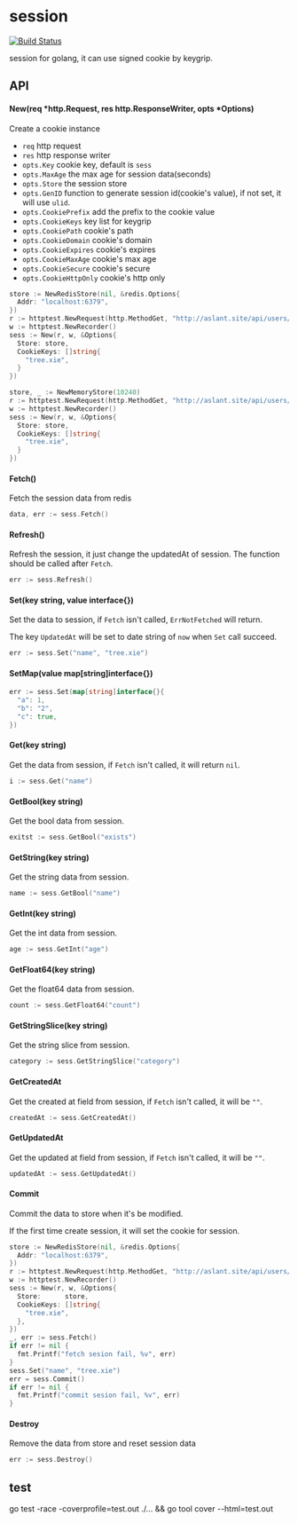 # session

[![Build Status](https://img.shields.io/travis/vicanso/session.svg?label=linux+build)](https://travis-ci.org/vicanso/session)

session for golang, it can use signed cookie by keygrip.

## API

#### New(req *http.Request, res http.ResponseWriter, opts *Options)

Create a cookie instance

- `req` http request
- `res` http response writer
- `opts.Key` cookie key, default is `sess`
- `opts.MaxAge` the max age for session data(seconds)
- `opts.Store` the session store
- `opts.GenID` function to generate session id(cookie's value), if not set, it will use `ulid`.
- `opts.CookiePrefix` add the prefix to the cookie value 
- `opts.CookieKeys` key list for keygrip
- `opts.CookiePath` cookie's path
- `opts.CookieDomain` cookie's domain 
- `opts.CookieExpires` cookie's expires
- `opts.CookieMaxAge` cookie's max age
- `opts.CookieSecure` cookie's secure
- `opts.CookieHttpOnly` cookie's http only


```go
store := NewRedisStore(nil, &redis.Options{
  Addr: "localhost:6379",
})
r := httptest.NewRequest(http.MethodGet, "http://aslant.site/api/users/me", nil)
w := httptest.NewRecorder()
sess := New(r, w, &Options{
  Store: store,
  CookieKeys: []string{
    "tree.xie",
  }
})
```

```go
store, _ := NewMemoryStore(10240)
r := httptest.NewRequest(http.MethodGet, "http://aslant.site/api/users/me", nil)
w := httptest.NewRecorder()
sess := New(r, w, &Options{
  Store: store,
  CookieKeys: []string{
    "tree.xie",
  }
})
```

#### Fetch()

Fetch the session data from redis

```go
data, err := sess.Fetch()
```

#### Refresh()

Refresh the session, it just change the updatedAt of session. The function should be called after `Fetch`.

```go
err := sess.Refresh()
```

#### Set(key string, value interface{})

Set the data to session, if `Fetch` isn't called, `ErrNotFetched` will return.

The key `UpdatedAt` will be set to date string of `now` when `Set` call succeed.

```go
err := sess.Set("name", "tree.xie")
```

#### SetMap(value map[string]interface{})

```go
err := sess.Set(map[string]interface{}{
  "a": 1,
  "b": "2",
  "c": true,
})
```

#### Get(key string)

Get the data from session, if `Fetch` isn't called, it will return `nil`.

```go
i := sess.Get("name")
```

#### GetBool(key string)

Get the bool data from session.

```go
exitst := sess.GetBool("exists")
```

#### GetString(key string)

Get the string data from session.

```go
name := sess.GetBool("name")
```

#### GetInt(key string) 

Get the int data from session.

```go
age := sess.GetInt("age")
```

#### GetFloat64(key string)

Get the float64 data from session.

```go
count := sess.GetFloat64("count")
```

#### GetStringSlice(key string)

Get the string slice from session.

```go
category := sess.GetStringSlice("category")
```


#### GetCreatedAt

Get the created at field from session, if `Fetch` isn't called, it will be `""`.

```go
createdAt := sess.GetCreatedAt()
```

#### GetUpdatedAt

Get the updated at field from session, if `Fetch` isn't called, it will be `""`.

```go
updatedAt := sess.GetUpdatedAt()
```

#### Commit

Commit the data to store when it's be modified.

If the first time create session, it will set the cookie for session.

```go
store := NewRedisStore(nil, &redis.Options{
  Addr: "localhost:6379",
})
r := httptest.NewRequest(http.MethodGet, "http://aslant.site/api/users/me", nil)
w := httptest.NewRecorder()
sess := New(r, w, &Options{
  Store:      store,
  CookieKeys: []string{
    "tree.xie",
  },
})
_, err := sess.Fetch()
if err != nil {
  fmt.Printf("fetch sesion fail, %v", err)
}
sess.Set("name", "tree.xie")
err = sess.Commit()
if err != nil {
  fmt.Printf("commit sesion fail, %v", err)
}
```

#### Destroy

Remove the data from store and reset session data

```go
err := sess.Destroy()
```

## test

go test -race -coverprofile=test.out ./... && go tool cover --html=test.out
